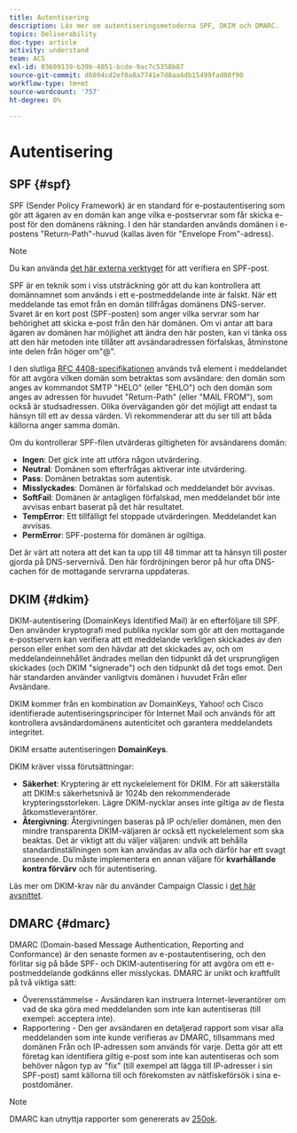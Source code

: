 ```yaml
---
title: Autentisering
description: Läs mer om autentiseringsmetoderna SPF, DKIM och DMARC.
topics: Deliverability
doc-type: article
activity: understand
team: ACS
exl-id: 03609139-b39b-4051-bcde-9ac7c5358b87
source-git-commit: d6094cd2ef0a8a7741e7d8aa4db15499fad08f90
workflow-type: tm+mt
source-wordcount: '757'
ht-degree: 0%

---
```


# Autentisering

## SPF {#spf}

SPF (Sender Policy Framework) är en standard för e-postautentisering som gör att ägaren av en domän kan ange vilka e-postservrar som får skicka e-post för den domänens räkning. I den här standarden används domänen i e-postens &quot;Return-Path&quot;-huvud (kallas även för &quot;Envelope From&quot;-adress).

>[!NOTE]
>
>Du kan använda [det här externa verktyget](https://www.kitterman.com/spf/validate.html) för att verifiera en SPF-post.

SPF är en teknik som i viss utsträckning gör att du kan kontrollera att domännamnet som används i ett e-postmeddelande inte är falskt. När ett meddelande tas emot från en domän tillfrågas domänens DNS-server. Svaret är en kort post (SPF-posten) som anger vilka servrar som har behörighet att skicka e-post från den här domänen. Om vi antar att bara ägaren av domänen har möjlighet att ändra den här posten, kan vi tänka oss att den här metoden inte tillåter att avsändaradressen förfalskas, åtminstone inte delen från höger om&quot;@&quot;.

I den slutliga [RFC 4408-specifikationen](https://www.rfc-editor.org/info/rfc4408) används två element i meddelandet för att avgöra vilken domän som betraktas som avsändare: den domän som anges av kommandot SMTP &quot;HELO&quot; (eller &quot;EHLO&quot;) och den domän som anges av adressen för huvudet &quot;Return-Path&quot; (eller &quot;MAIL FROM&quot;), som också är studsadressen. Olika överväganden gör det möjligt att endast ta hänsyn till ett av dessa värden. Vi rekommenderar att du ser till att båda källorna anger samma domän.

Om du kontrollerar SPF-filen utvärderas giltigheten för avsändarens domän:

* **Ingen**: Det gick inte att utföra någon utvärdering.
* **Neutral**: Domänen som efterfrågas aktiverar inte utvärdering.
* **Pass**: Domänen betraktas som autentisk.
* **Misslyckades**: Domänen är förfalskad och meddelandet bör avvisas.
* **SoftFail**: Domänen är antagligen förfalskad, men meddelandet bör inte avvisas enbart baserat på det här resultatet.
* **TempError**: Ett tillfälligt fel stoppade utvärderingen. Meddelandet kan avvisas.
* **PermError**: SPF-posterna för domänen är ogiltiga.

Det är värt att notera att det kan ta upp till 48 timmar att ta hänsyn till poster gjorda på DNS-servernivå. Den här fördröjningen beror på hur ofta DNS-cachen för de mottagande servrarna uppdateras.

## DKIM {#dkim}

DKIM-autentisering (DomainKeys Identified Mail) är en efterföljare till SPF. Den använder kryptografi med publika nycklar som gör att den mottagande e-postservern kan verifiera att ett meddelande verkligen skickades av den person eller enhet som den hävdar att det skickades av, och om meddelandeinnehållet ändrades mellan den tidpunkt då det ursprungligen skickades (och DKIM &quot;signerade&quot;) och den tidpunkt då det togs emot. Den här standarden använder vanligtvis domänen i huvudet Från eller Avsändare.

DKIM kommer från en kombination av DomainKeys, Yahoo! och Cisco identifierade autentiseringsprinciper för Internet Mail och används för att kontrollera avsändardomänens autenticitet och garantera meddelandets integritet.

DKIM ersatte autentiseringen **DomainKeys**.

DKIM kräver vissa förutsättningar:

* **Säkerhet**: Kryptering är ett nyckelelement för DKIM. För att säkerställa att DKIM:s säkerhetsnivå är 1024b den rekommenderade krypteringsstorleken. Lägre DKIM-nycklar anses inte giltiga av de flesta åtkomstleverantörer.
* **Återgivning**: Återgivningen baseras på IP och/eller domänen, men den mindre transparenta DKIM-väljaren är också ett nyckelelement som ska beaktas. Det är viktigt att du väljer väljaren: undvik att behålla standardinställningen som kan användas av alla och därför har ett svagt anseende. Du måste implementera en annan väljare för **kvarhållande kontra förvärv** och för autentisering.

Läs mer om DKIM-krav när du använder Campaign Classic i [det här avsnittet](/help/additional-resources/acc-technical-recommendations.md#dkim-acc).

## DMARC {#dmarc}

DMARC (Domain-based Message Authentication, Reporting and Conformance) är den senaste formen av e-postautentisering, och den förlitar sig på både SPF- och DKIM-autentisering för att avgöra om ett e-postmeddelande godkänns eller misslyckas. DMARC är unikt och kraftfullt på två viktiga sätt:

* Överensstämmelse - Avsändaren kan instruera Internet-leverantörer om vad de ska göra med meddelanden som inte kan autentiseras (till exempel: acceptera inte).
* Rapportering - Den ger avsändaren en detaljerad rapport som visar alla meddelanden som inte kunde verifieras av DMARC, tillsammans med domänen Från och IP-adressen som används för varje. Detta gör att ett företag kan identifiera giltig e-post som inte kan autentiseras och som behöver någon typ av &quot;fix&quot; (till exempel att lägga till IP-adresser i sin SPF-post) samt källorna till och förekomsten av nätfiskeförsök i sina e-postdomäner.

>[!NOTE]
>
>DMARC kan utnyttja rapporter som genererats av [250ok](https://250ok.com/).
